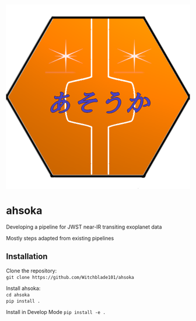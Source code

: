 <img src="ahsoka_logo.png">

# ahsoka

Developing a pipeline for JWST near-IR transiting exoplanet data

Mostly steps adapted from existing pipelines

## Installation

Clone the repository:  
`git clone https://github.com/Witchblade101/ahsoka`  

Install ahsoka:  
`cd ahsoka`  
`pip install .`

Install in Develop Mode
`pip install -e .`